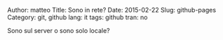 Author: matteo
Title: Sono in rete?
Date: 2015-02-22
Slug: github-pages
Category: git, github
lang: it
tags: github
tran: no

Sono sul server o sono solo locale?
